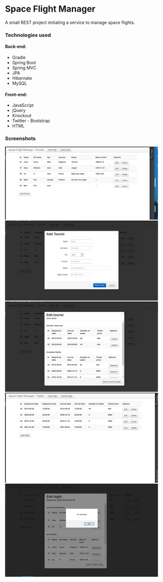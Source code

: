 # Space Flight Manager
A small REST project imitating a service to manage space flights.

### Technologies used
#### Back-end:
- Gradle
- Spring Boot
- Spring MVC
- JPA
- Hibernate
- MySQL

#### Front-end:
- JavaScript
- jQuery
- Knockout
- Twitter - Bootstrap
- HTML

### Screenshots
![](screenshots/1.PNG)
![](screenshots/2.PNG)
![](screenshots/3.PNG)
![](screenshots/4.PNG)
![](screenshots/5.PNG)
